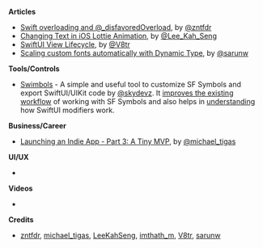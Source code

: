 
**Articles**

* [Swift overloading and @_disfavoredOverload](https://fivestars.blog/swift/disfavoredOverload.html), by [@zntfdr](https://twitter.com/zntfdr)
* [Changing Text in iOS Lottie Animation](https://swiftsenpai.com/development/lottie-text-provider/), by [@Lee_Kah_Seng](https://twitter.com/Lee_Kah_Seng)
* [SwiftUI View Lifecycle](https://www.vadimbulavin.com/swiftui-view-lifecycle/), by [@V8tr](https://twitter.com/V8tr)
* [Scaling custom fonts automatically with Dynamic Type](https://sarunw.com/posts/scaling-custom-fonts-automatically-with-dynamic-type/), by [@sarunw](https://twitter.com/sarunw)

**Tools/Controls**

* [Swimbols](https://apps.apple.com/app/id1525226399?platform=mac) - A simple and useful tool to customize SF Symbols and export SwiftUI/UIKit code by [@skydevz](https://twitter.com/skydevz). It [improves the existing workflow](https://medium.com/@imthathullah/re-imagining-sf-symbols-into-xcode-c2ebf92550d9?source=friends_link&sk=37af3872b7c89945bc67c9164c830340) of working with SF Symbols and also helps in [understanding](https://medium.com/better-programming/understanding-swiftui-modifiers-83ebfbc3f94?source=friends_link&sk=4f04d658f89fa814d766a4e056999d58) how SwiftUI modifiers work.

**Business/Career**

* [Launching an Indie App - Part 3: A Tiny MVP](https://heyimakeapps.com/blog/launching-an-indie-app-part-3-a-tiny-mvp), by [@michael_tigas](https://twitter.com/michael_tigas)

**UI/UX**

* 

**Videos**

* 

**Credits**

* [zntfdr](https://github.com/zntfdr), [michael_tigas](https://github.com/teeeeeegz), [LeeKahSeng](https://github.com/LeeKahSeng), [imthath_m](https://github.com/imthath-m), [V8tr](https://github.com/V8tr), [sarunw](https://github.com/sarunw)
